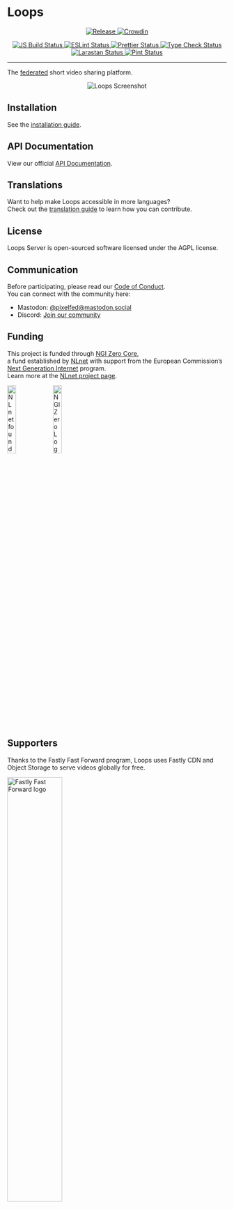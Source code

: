 # Loops

<p align="center">
  <a href="https://github.com/joinloops/loops-server/releases">
    <img src="https://img.shields.io/github/release/joinloops/loops-server.svg" alt="Release" />
  </a>
  <a href="https://crowdin.com/project/loops">
    <img src="https://badges.crowdin.net/loops/localized.svg" alt="Crowdin" />
  </a>
</p>

<p align="center">
  <!-- Build & CI Badges -->
  <a href="https://github.com/joinloops/loops-server/actions/workflows/JS-Build-push.yml">
    <img src="https://img.shields.io/github/actions/workflow/status/joinloops/loops-server/JS-Build-push.yml?branch=main&label=JS%20Build" alt="JS Build Status" />
  </a>
  <a href="https://github.com/joinloops/loops-server/actions/workflows/JS-ESLint-push.yml">
    <img src="https://img.shields.io/github/actions/workflow/status/joinloops/loops-server/JS-ESLint-push.yml?branch=main&label=ESLint" alt="ESLint Status" />
  </a>
  <a href="https://github.com/joinloops/loops-server/actions/workflows/JS-Prettier-push.yml">
    <img src="https://img.shields.io/github/actions/workflow/status/joinloops/loops-server/JS-Prettier-push.yml?branch=main&label=Prettier" alt="Prettier Status" />
  </a>
  <a href="https://github.com/joinloops/loops-server/actions/workflows/JS-TypeCheck-push.yml">
    <img src="https://img.shields.io/github/actions/workflow/status/joinloops/loops-server/JS-TypeCheck-push.yml?branch=main&label=TypeCheck" alt="Type Check Status" />
  </a>
  <a href="https://github.com/joinloops/loops-server/actions/workflows/php-larastan-push.yml">
    <img src="https://img.shields.io/github/actions/workflow/status/joinloops/loops-server/php-larastan-push.yml?branch=main&label=Larastan" alt="Larastan Status" />
  </a>
  <a href="https://github.com/joinloops/loops-server/actions/workflows/php-pint-push.yml">
    <img src="https://img.shields.io/github/actions/workflow/status/joinloops/loops-server/php-pint-push.yml?branch=main&label=Pint" alt="Pint Status" />
  </a>
</p>

---

The [federated](https://fediverse.info) short video sharing platform.

<p align="center">
  <img src="https://pixelfed.nyc3.cdn.digitaloceanspaces.com/media/loops-readme.jpg" alt="Loops Screenshot" />
</p>

## Installation

See the [installation guide](INSTALLATION.md).

## API Documentation

View our official [API Documentation](https://joinloops.org/docs/api/v1).

## Translations

Want to help make Loops accessible in more languages?  
Check out the [translation guide](TRANSLATING.md) to learn how you can contribute.

## License

Loops Server is open-sourced software licensed under the AGPL license.

## Communication

Before participating, please read our [Code of Conduct](CODE_OF_CONDUCT.md).  
You can connect with the community here:

- Mastodon: [@pixelfed@mastodon.social](https://mastodon.social/@pixelfed)
- Discord: [Join our community](https://discord.gg/wvud8BgFv8)

## Funding

This project is funded through [NGI Zero Core](https://nlnet.nl/core),  
a fund established by [NLnet](https://nlnet.nl) with support from the European Commission’s [Next Generation Internet](https://ngi.eu) program.  
Learn more at the [NLnet project page](https://nlnet.nl/project/Loops).

[<img src="https://nlnet.nl/logo/banner.png" alt="NLnet foundation logo" width="20%" />](https://nlnet.nl)
[<img src="https://nlnet.nl/image/logos/NGI0_tag.svg" alt="NGI Zero Logo" width="20%" />](https://nlnet.nl/core)

## Supporters

Thanks to the Fastly Fast Forward program, Loops uses Fastly CDN and Object Storage to serve videos globally for free.

[<img src="https://github.com/user-attachments/assets/f1499b1f-c05f-480a-a5d5-dbebcb0e20fd" alt="Fastly Fast Forward logo" width="50%" />](https://www.fastly.com/fast-forward)

